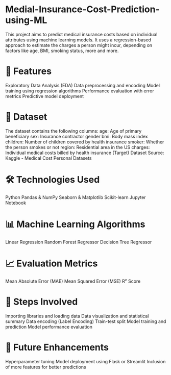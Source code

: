 # Medial-Insurance-Cost-Prediction-using-ML

This project aims to predict medical insurance costs based on individual attributes using machine learning models. It uses a regression-based approach to estimate the charges a person might incur, depending on factors like age, BMI, smoking status, more and more.

# 📌 Features

Exploratory Data Analysis (EDA)
Data preprocessing and encoding
Model training using regression algorithms
Performance evaluation with error metrics
Predictive model deployment

# 📂 Dataset


The dataset contains the following columns:
age: Age of primary beneficiary
sex: Insurance contractor gender
bmi: Body mass index
children: Number of children covered by health insurance
smoker: Whether the person smokes or not
region: Residential area in the US
charges: Individual medical costs billed by health insurance (Target)
Dataset Source: Kaggle - Medical Cost Personal Datasets

# 🛠️ Technologies Used

Python
Pandas & NumPy
Seaborn & Matplotlib
Scikit-learn
Jupyter Notebook

# 📊 Machine Learning Algorithms


Linear Regression
Random Forest Regressor
Decision Tree Regressor

# 📈 Evaluation Metrics


Mean Absolute Error (MAE)
Mean Squared Error (MSE)
R² Score

# 🧪 Steps Involved


Importing libraries and loading data
Data visualization and statistical summary
Data encoding (Label Encoding)
Train-test split
Model training and prediction
Model performance evaluation

# 🧠 Future Enhancements


Hyperparameter tuning
Model deployment using Flask or Streamlit
Inclusion of more features for better predictions
